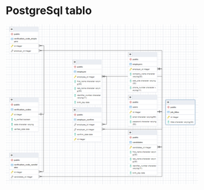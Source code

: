 # PostgreSql tablo
![hata mesajı](https://github.com/SaidErdemOzturk/Java-React_BootCamp/blob/main/Odevler/Gun_6/Odev_1/postgre.png)